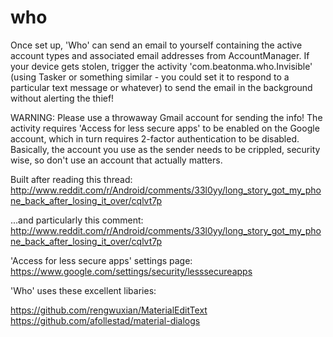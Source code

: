 # who

Once set up, 'Who' can send an email to yourself containing the active account types and associated email addresses from AccountManager. If your device gets stolen, trigger the activity 'com.beatonma.who.Invisible' (using Tasker or something similar - you could set it to respond to a particular text message or whatever) to send the email in the background without alerting the thief!

WARNING: Please use a throwaway Gmail account for sending the info! The activity requires 'Access for less secure apps' to be enabled on the Google account, which in turn requires 2-factor authentication to be disabled. Basically, the account you use as the sender needs to be crippled, security wise, so don't use an account that actually matters.



Built after reading this thread: http://www.reddit.com/r/Android/comments/33l0yy/long_story_got_my_phone_back_after_losing_it_over/cqlvt7p

...and particularly this comment: http://www.reddit.com/r/Android/comments/33l0yy/long_story_got_my_phone_back_after_losing_it_over/cqlvt7p

'Access for less secure apps' settings page: https://www.google.com/settings/security/lesssecureapps


'Who' uses these excellent libaries:

  https://github.com/rengwuxian/MaterialEditText  
  https://github.com/afollestad/material-dialogs
